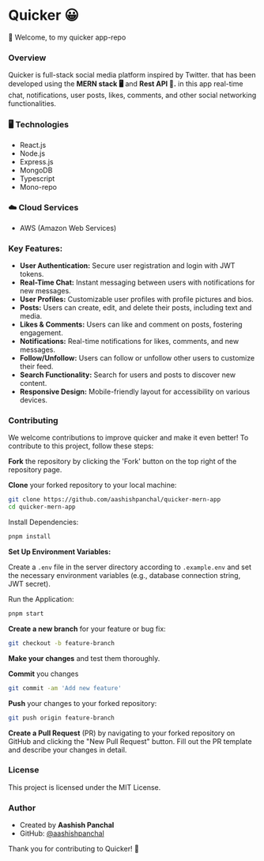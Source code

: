 # Quicker 😀

👋 Welcome, to my quicker app-repo

### Overview

Quicker is full-stack social media platform inspired by Twitter. that has been developed using the **MERN stack 🖥️** and **Rest API 🚀.** in this app real-time chat, notifications, user posts, likes, comments, and other social networking functionalities.

### **🖥️** Technologies

- React.js
- Node.js
- Express.js
- MongoDB
- Typescript
- Mono-repo

### **☁️ Cloud Services**

- AWS (Amazon Web Services)

### Key Features:

- **User Authentication:** Secure user registration and login with JWT tokens.
- **Real-Time Chat:** Instant messaging between users with notifications for new messages.
- **User Profiles:** Customizable user profiles with profile pictures and bios.
- **Posts:** Users can create, edit, and delete their posts, including text and media.
- **Likes & Comments:** Users can like and comment on posts, fostering engagement.
- **Notifications:** Real-time notifications for likes, comments, and new messages.
- **Follow/Unfollow:** Users can follow or unfollow other users to customize their feed.
- **Search Functionality:** Search for users and posts to discover new content.
- **Responsive Design:** Mobile-friendly layout for accessibility on various devices.

### Contributing

We welcome contributions to improve quicker and make it even better! To contribute to this project, follow these steps:

**Fork** the repository by clicking the 'Fork' button on the top right of the repository page.

**Clone** your forked repository to your local machine:

```bash
git clone https://github.com/aashishpanchal/quicker-mern-app
cd quicker-mern-app
```

Install Dependencies:

```bash
pnpm install
```

**Set Up Environment Variables:**

Create a `.env` file in the server directory according to `.example.env` and set the necessary environment variables (e.g., database connection string, JWT secret).

Run the Application:

```bash
pnpm start
```

**Create a new branch** for your feature or bug fix:

```bash
git checkout -b feature-branch
```

**Make your changes** and test them thoroughly.

**Commit** you changes

```bash
git commit -am 'Add new feature'
```

**Push** your changes to your forked repository:

```bash
git push origin feature-branch
```

**Create a Pull Request** (PR) by navigating to your forked repository on GitHub and clicking the "New Pull Request" button. Fill out the PR template and describe your changes in detail.

### License

This project is licensed under the MIT License.

### Author

- Created by **Aashish Panchal**
- GitHub: [@aashishpanchal](https://github.com/aashishpanchal)

Thank you for contributing to Quicker! 🚀
